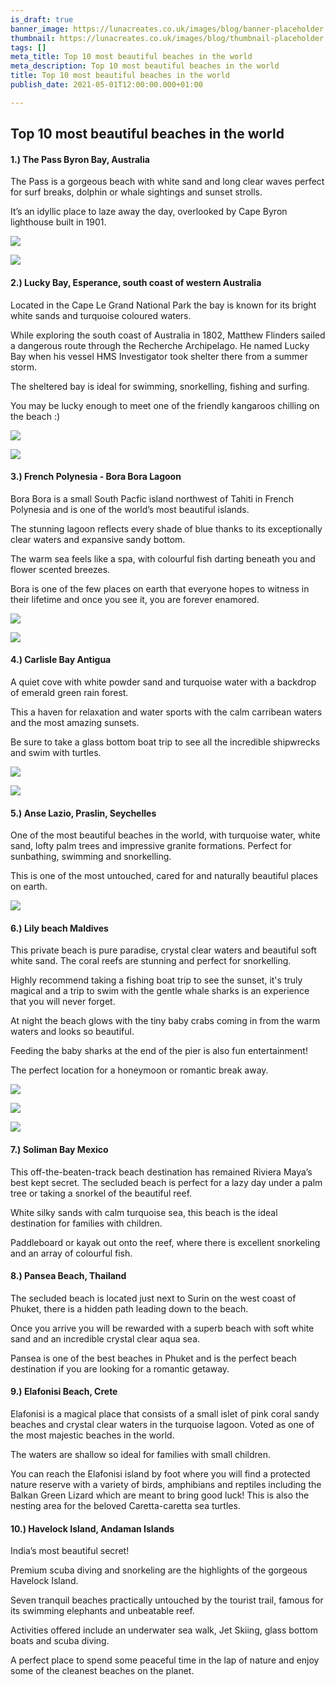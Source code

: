 ```yaml
---
is_draft: true
banner_image: https://lunacreates.co.uk/images/blog/banner-placeholder.jpg
thumbnail: https://lunacreates.co.uk/images/blog/thumbnail-placeholder.jpg
tags: []
meta_title: Top 10 most beautiful beaches in the world
meta_description: Top 10 most beautiful beaches in the world
title: Top 10 most beautiful beaches in the world
publish_date: 2021-05-01T12:00:00.000+01:00

---
```

## **Top 10 most beautiful beaches in the world**

#### **1.) The Pass Byron Bay, Australia**

The Pass is a gorgeous beach with white sand and long clear waves perfect for surf breaks, dolphin or whale sightings and sunset strolls.

It’s an idyllic place to laze away the day, overlooked by Cape Byron lighthouse built in 1901.

![](https://lunacreates.co.uk/images/blog/fullsizeoutput_75ba.jpeg)

![](https://lunacreates.co.uk/images/blog/fullsizeoutput_75bb.jpeg)

#### **2.) Lucky Bay, Esperance, south coast of western Australia**

Located in the Cape Le Grand National Park the bay is known for its bright white sands and turquoise coloured waters.

While exploring the south coast of Australia in 1802, Matthew Flinders sailed a dangerous route through the Recherche Archipelago. He named Lucky Bay when his vessel HMS Investigator took shelter there from a summer storm.

The sheltered bay is ideal for swimming, snorkelling, fishing and surfing.

You may be lucky enough to meet one of the friendly kangaroos chilling on the beach :)

![](https://lunacreates.co.uk/images/blog/screen-shot-2021-04-30-at-14-57-09.png)

![](https://lunacreates.co.uk/images/blog/fullsizeoutput_75bc.jpeg)

#### **3.) French Polynesia - Bora Bora Lagoon**

Bora Bora is a small South Pacfic island northwest of Tahiti in French Polynesia and is one of the world’s most beautiful islands.

The stunning lagoon reflects every shade of blue thanks to its exceptionally clear waters and expansive sandy bottom.

The warm sea feels like a spa, with colourful fish darting beneath you and flower scented breezes.

Bora is one of the few places on earth that everyone hopes to witness in their lifetime and once you see it, you are forever enamored.

![](https://lunacreates.co.uk/images/blog/fullsizeoutput_75c0.jpeg)

![](https://lunacreates.co.uk/images/blog/fullsizeoutput_75c1.jpeg)

#### **4.) Carlisle Bay Antigua**

A quiet cove with white powder sand and turquoise water with a backdrop of emerald green rain forest.

This a haven for relaxation and water sports with the calm carribean waters and the most amazing sunsets.

Be sure to take a glass bottom boat trip to see all the incredible shipwrecks and swim with turtles.

![](https://lunacreates.co.uk/images/blog/screen-shot-2021-05-08-at-09-01-36.png)

![](https://lunacreates.co.uk/images/blog/screen-shot-2021-05-08-at-09-02-44.png)

#### **5.) Anse Lazio, Praslin, Seychelles**

One of the most beautiful beaches in the world, with turquoise water, white sand, lofty palm trees and impressive granite formations. Perfect for sunbathing, swimming and snorkelling.

This is one of the most untouched, cared for and naturally beautiful places on earth.

![](https://lunacreates.co.uk/images/blog/screen-shot-2021-05-08-at-15-51-30.png)

#### **6.) Lily beach Maldives**

This private beach is pure paradise, crystal clear waters and beautiful soft white sand. The coral reefs are stunning and perfect for snorkelling.

Highly recommend taking a fishing boat trip to see the sunset, it's truly magical and a trip to swim with the gentle whale sharks is an experience that you will never forget.

At night the beach glows with the tiny baby crabs coming in from the warm waters and looks so beautiful.

Feeding the baby sharks at the end of the pier is also fun entertainment!

The perfect location for a honeymoon or romantic break away.

![](https://lunacreates.co.uk/images/blog/screen-shot-2021-05-08-at-16-01-12.png)

![](https://lunacreates.co.uk/images/blog/screen-shot-2021-05-08-at-16-05-30.png)

![](https://lunacreates.co.uk/images/blog/screen-shot-2021-05-08-at-16-04-30.png)

#### **7.) Soliman Bay Mexico**

This off-the-beaten-track beach destination has remained Riviera Maya’s best kept secret. The secluded beach is perfect for a lazy day under a palm tree or taking a snorkel of the beautiful reef.

White silky sands with calm turquoise sea, this beach is the ideal destination for families with children.

Paddleboard or kayak out onto the reef, where there is excellent snorkeling and an array of colourful fish.

#### **8.) Pansea Beach, Thailand**

The secluded beach is located just next to Surin on the west coast of Phuket, there is a hidden path leading down to the beach.

Once you arrive you will be rewarded with a superb beach with soft white sand and an incredible crystal clear aqua sea.

Pansea is one of the best beaches in Phuket and is the perfect beach destination if you are looking for a romantic getaway.

#### **9.) Elafonisi Beach, Crete**

Elafonisi is a magical place that consists of a small islet of pink coral sandy beaches and crystal clear waters in the turquoise lagoon. Voted as one of the most majestic beaches in the world.

The waters are shallow so ideal for families with small children.

You can reach the Elafonisi island by foot where you will find a protected nature reserve with a variety of birds, amphibians and reptiles including the Balkan Green Lizard which are meant to bring good luck! This is also the nesting area for the beloved Caretta-caretta sea turtles.

#### **10.) Havelock Island, Andaman Islands**

India’s most beautiful secret!

Premium scuba diving and snorkeling are the highlights of the gorgeous Havelock Island.

Seven tranquil beaches practically untouched by the tourist trail, famous for its swimming elephants and unbeatable reef.

Activities offered include an underwater sea walk, Jet Skiing, glass bottom boats and scuba diving.

A perfect place to spend some peaceful time in the lap of nature and enjoy some of the cleanest beaches on the planet.